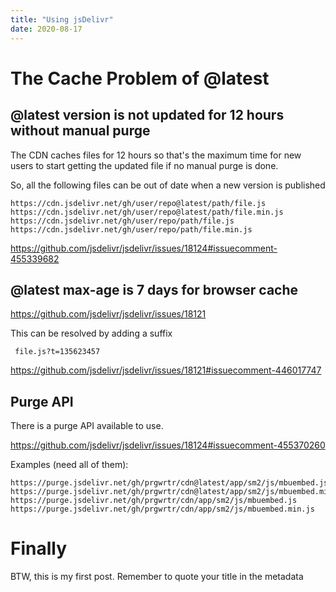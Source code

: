 ```yaml
---
title: "Using jsDelivr"
date: 2020-08-17
---
```


# The Cache Problem of @latest

## @latest version is not updated for 12 hours without manual purge

The CDN caches files for 12 hours so that's the maximum time for new users to start getting the updated file if no manual purge is done.

So, all the following files can be out of date when a new version is published
```
https://cdn.jsdelivr.net/gh/user/repo@latest/path/file.js
https://cdn.jsdelivr.net/gh/user/repo@latest/path/file.min.js
https://cdn.jsdelivr.net/gh/user/repo/path/file.js
https://cdn.jsdelivr.net/gh/user/repo/path/file.min.js
```


https://github.com/jsdelivr/jsdelivr/issues/18124#issuecomment-455339682

## @latest max-age is 7 days for browser cache

https://github.com/jsdelivr/jsdelivr/issues/18121

This can be resolved by adding a suffix
```
 file.js?t=135623457
```

https://github.com/jsdelivr/jsdelivr/issues/18121#issuecomment-446017747


## Purge API

There is a purge API available to use.

https://github.com/jsdelivr/jsdelivr/issues/18124#issuecomment-455370260

Examples (need all of them):
```
https://purge.jsdelivr.net/gh/prgwrtr/cdn@latest/app/sm2/js/mbuembed.js
https://purge.jsdelivr.net/gh/prgwrtr/cdn@latest/app/sm2/js/mbuembed.min.js
https://purge.jsdelivr.net/gh/prgwrtr/cdn/app/sm2/js/mbuembed.js
https://purge.jsdelivr.net/gh/prgwrtr/cdn/app/sm2/js/mbuembed.min.js
```

# Finally

BTW, this is my first post.
Remember to quote your title in the metadata

